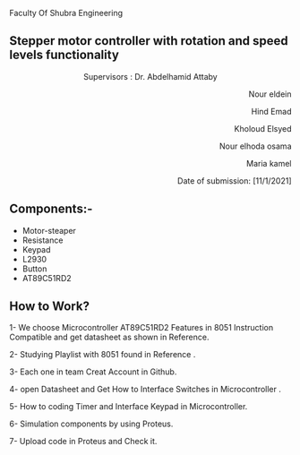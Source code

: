 <p align="left">
  Faculty Of Shubra Engineering
</p>

##               Stepper motor controller with rotation and speed levels functionality

<p align="center">
  Supervisors : Dr. Abdelhamid Attaby
</p>

<p align="right">
   Nour eldein
</p>
<p align="right">
   Hind Emad
</p>
<p align="right">
  Kholoud Elsyed
</p>
<p align="right">
   Nour elhoda osama
</p>
<p align="right">
Maria kamel  
</p>
<p align="right">
  Date of submission: [11/1/2021]
</p>

 ## Components:-
- Motor-steaper
- Resistance
- Keypad
- L2930
- Button
- AT89C51RD2


## How to Work?
1- We choose Microcontroller AT89C51RD2 Features in 8051 Instruction Compatible and get datasheet as shown in Reference.

2- Studying Playlist with 8051 found in Reference .

3- Each one in team Creat Account in Github.

4- open Datasheet and Get How to Interface Switches in Microcontroller .

5- How to coding Timer and Interface Keypad in Microcontroller.

6- Simulation components by using Proteus.

7- Upload code in Proteus and Check it.



